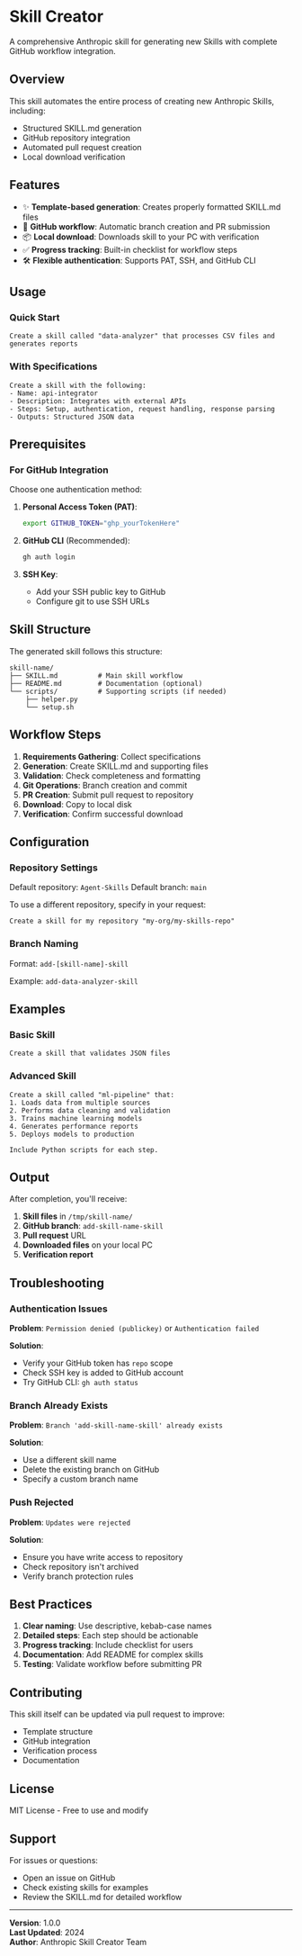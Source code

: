 # Skill Creator

A comprehensive Anthropic skill for generating new Skills with complete GitHub workflow integration.

## Overview

This skill automates the entire process of creating new Anthropic Skills, including:
- Structured SKILL.md generation
- GitHub repository integration
- Automated pull request creation
- Local download verification

## Features

- ✨ **Template-based generation**: Creates properly formatted SKILL.md files
- 🔄 **GitHub workflow**: Automatic branch creation and PR submission
- 📦 **Local download**: Downloads skill to your PC with verification
- ✅ **Progress tracking**: Built-in checklist for workflow steps
- 🛠️ **Flexible authentication**: Supports PAT, SSH, and GitHub CLI

## Usage

### Quick Start

```
Create a skill called "data-analyzer" that processes CSV files and generates reports
```

### With Specifications

```
Create a skill with the following:
- Name: api-integrator
- Description: Integrates with external APIs
- Steps: Setup, authentication, request handling, response parsing
- Outputs: Structured JSON data
```

## Prerequisites

### For GitHub Integration

Choose one authentication method:

1. **Personal Access Token (PAT)**:
   ```bash
   export GITHUB_TOKEN="ghp_yourTokenHere"
   ```

2. **GitHub CLI** (Recommended):
   ```bash
   gh auth login
   ```

3. **SSH Key**:
   - Add your SSH public key to GitHub
   - Configure git to use SSH URLs

## Skill Structure

The generated skill follows this structure:

```
skill-name/
├── SKILL.md          # Main skill workflow
├── README.md         # Documentation (optional)
└── scripts/          # Supporting scripts (if needed)
    ├── helper.py
    └── setup.sh
```

## Workflow Steps

1. **Requirements Gathering**: Collect specifications
2. **Generation**: Create SKILL.md and supporting files
3. **Validation**: Check completeness and formatting
4. **Git Operations**: Branch creation and commit
5. **PR Creation**: Submit pull request to repository
6. **Download**: Copy to local disk
7. **Verification**: Confirm successful download

## Configuration

### Repository Settings

Default repository: `Agent-Skills`
Default branch: `main`

To use a different repository, specify in your request:
```
Create a skill for my repository "my-org/my-skills-repo"
```

### Branch Naming

Format: `add-[skill-name]-skill`

Example: `add-data-analyzer-skill`

## Examples

### Basic Skill

```
Create a skill that validates JSON files
```

### Advanced Skill

```
Create a skill called "ml-pipeline" that:
1. Loads data from multiple sources
2. Performs data cleaning and validation
3. Trains machine learning models
4. Generates performance reports
5. Deploys models to production

Include Python scripts for each step.
```

## Output

After completion, you'll receive:

1. **Skill files** in `/tmp/skill-name/`
2. **GitHub branch**: `add-skill-name-skill`
3. **Pull request** URL
4. **Downloaded files** on your local PC
5. **Verification report**

## Troubleshooting

### Authentication Issues

**Problem**: `Permission denied (publickey)` or `Authentication failed`

**Solution**: 
- Verify your GitHub token has `repo` scope
- Check SSH key is added to GitHub account
- Try GitHub CLI: `gh auth status`

### Branch Already Exists

**Problem**: `Branch 'add-skill-name-skill' already exists`

**Solution**:
- Use a different skill name
- Delete the existing branch on GitHub
- Specify a custom branch name

### Push Rejected

**Problem**: `Updates were rejected`

**Solution**:
- Ensure you have write access to repository
- Check repository isn't archived
- Verify branch protection rules

## Best Practices

1. **Clear naming**: Use descriptive, kebab-case names
2. **Detailed steps**: Each step should be actionable
3. **Progress tracking**: Include checklist for users
4. **Documentation**: Add README for complex skills
5. **Testing**: Validate workflow before submitting PR

## Contributing

This skill itself can be updated via pull request to improve:
- Template structure
- GitHub integration
- Verification process
- Documentation

## License

MIT License - Free to use and modify

## Support

For issues or questions:
- Open an issue on GitHub
- Check existing skills for examples
- Review the SKILL.md for detailed workflow

---

**Version**: 1.0.0  
**Last Updated**: 2024  
**Author**: Anthropic Skill Creator Team
